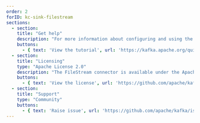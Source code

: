 ```yaml
---
order: 2
forID: kc-sink-filestream
sections:
  - section:
    title: "Get help"
    description: "For more information about configuring and using the connector, see the Kafka Quickstart tutorial about using Kafka Connect. It includes an example of running the connector."
    buttons:
      - { text: 'View the tutorial', url: 'https://kafka.apache.org/quickstart#quickstart_kafkaconnect' }
  - section:
    title: "Licensing"
    type: "Apache License 2.0"
    description: "The FileStream connector is available under the Apache License 2.0 license."
    buttons:
      - { text: 'View the license', url: 'https://github.com/apache/kafka/blob/trunk/LICENSE' }
  - section:
    title: "Support"
    type: "Community"
    buttons:
      - { text: 'Raise issue', url: 'https://github.com/apache/kafka/issues' }
---
```

